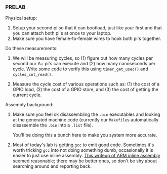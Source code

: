 ### PRELAB

Physical setup:

  1. Setup your second pi so that it can bootload, just like your first
     and  that you can attach both pi's at once to your laptop.
  2. Make sure you have female-to-female wires to hook both pi's together.

Do these measurements:

  1. We will be measuring cycles, so (1) figure out how many cycles per
     second our A+ pi's can execute and (2) how many nanoseconds per
     cycle.  Write some code to verify this using `timer_get_usec()` and 
     `cycles_cnt_read()`.

  2. Measure the cycle cost of various operations such as: (1) the cost
     of a GPIO load, (2) the cost of a GPIO store, and (3) the cost of
     getting the current cycle.

Assembly background:

  1. Make sure you feel ok disassembling the `.bin` executables and
     looking at the generated machine code (currently our `Makefile`s
     automatically disassemble the `.bin` into a `.list` file).

     You'll be doing this a bunch here to make you system more accurate.

  2. Most of today's lab is getting `gcc` to emit good code. Sometimes
     it's worth tricking `gcc` into not doing
     something dumb, occasionally it is easier to just
     use inline assembly.  [This writeup of ARM inline
     assembly](http://www.ethernut.de/en/documents/arm-inline-asm.html)
     seemed reasonable; there may be better ones, so don't be shy about
     searching around and reporting back.

